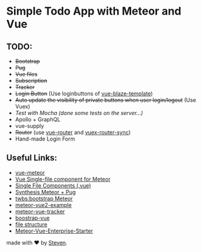 # Simple Todo App with Meteor and Vue

## TODO:
- ~~Bootstrap~~
- ~~Pug~~
- ~~Vue files~~
- ~~Subscription~~
- ~~Tracker~~ 
- ~~Login Button~~ (Use loginbuttons of [vue-blaze-template](https://github.com/meteor-vue/vue-meteor/tree/master/packages/vue-blaze-template))
- ~~Auto update the visibility of private buttons when user login/logout~~ (Use Vuex)
- *Test with Mocha (done some tests on the server...)*
- Apollo + GraphQL
- vue-supply
- ~~Router~~ (use [vue-router](https://github.com/vuejs/vue-router) and [vuex-router-sync](https://github.com/vuejs/vuex-router-sync))
- Hand-made Login Form

## Useful Links:
- [vue-meteor](https://github.com/meteor-vue/vue-meteor)
- [Vue Single-file component for Meteor](https://github.com/meteor-vue/vue-meteor/tree/master/packages/vue-component)
- [Single File Components (.vue)](https://vuejs.org/v2/guide/single-file-components.html)
- [Synthesis Meteor + Pug](https://github.com/meteorwebcomponents/synthesis/)
- [twbs:bootstrap Meteor](https://atmospherejs.com/twbs/bootstrap)
- [meteor-vue2-example](https://github.com/Akryum/meteor-vue2-example)
- [meteor-vue-tracker](https://github.com/meteor-vue/vue-meteor-tracker)
- [boostrap-vue](https://bootstrap-vue.js.org/docs/)
- [file structure](https://guide.meteor.com/structure.html)
- [Meteor-Vue-Enterprise-Starter](https://github.com/ejfrancis/Meteor-Vue-Enterprise-Starter)

made with &#x2764; by [Steven](https://github.com/iamstevendao).
